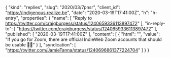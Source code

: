 {
  "kind": "replies",
  "slug": "2020/03/7pnsr",
  "client_id": "https://indigenous.realize.be",
  "date": "2020-03-19T17:41:00Z",
  "h": "h-entry",
  "properties": {
    "name": [
      "Reply to https://twitter.com/craigburgess/status/1240659336113897472"
    ],
    "in-reply-to": [
      "https://twitter.com/craigburgess/status/1240659336113897472"
    ],
    "published": [
      "2020-03-19T17:41:00Z"
    ],
    "content": [
      {
        "html": "",
        "value": "If you go for Zoom, there are official IndieWeb Zoom accounts that should be usable 👍🏽"
      }
    ],
    "syndication": [
      "https://twitter.com/JamieTanna/status/1240696861377224704"
    ]
  }
}
